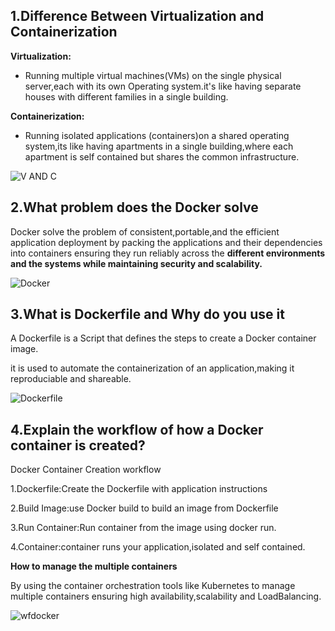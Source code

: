 ## 1.Difference Between Virtualization and Containerization 

**Virtualization:**

* Running multiple virtual machines(VMs) on the single physical server,each with its own Operating system.it's like having separate houses with different families in a single building.

**Containerization:**

* Running isolated applications (containers)on a shared operating system,its like having apartments in a single building,where each apartment is self contained but shares the common infrastructure.


![V AND C](https://encrypted-tbn3.gstatic.com/images?q=tbn:ANd9GcR5GtFwToXMn3YJG7v5DysJm3y1atXArdPt3Tu4_YKHhizGCDTE)


## 2.What problem does the Docker solve


Docker solve the problem of consistent,portable,and the efficient application deployment by packing the applications and their dependencies into containers ensuring they run reliably across the **different environments and the systems while maintaining security and scalability.**

![Docker](https://encrypted-tbn0.gstatic.com/images?q=tbn:ANd9GcSxuc-a3hiWgUtc4rzxVvrX5XJlf_cOVTCIYUvvhrvqg9ZSKPtR)


## 3.What is Dockerfile and  Why do you use it 

A Dockerfile is a Script that defines the steps to create a Docker container image.

it is used to automate the containerization of an application,making it reproduciable and shareable.

![Dockerfile](https://docs.docker.com/build/guide/images/layers.png)


## 4.Explain the workflow of how a Docker container is created?

Docker Container Creation workflow 

1.Dockerfile:Create the Dockerfile with application instructions  

2.Build Image:use Docker build to build an image from 
Dockerfile 

3.Run Container:Run container from the image using docker run.

4.Container:container runs your application,isolated and self contained.

**How to manage the multiple containers** 

By using the container orchestration tools like Kubernetes  to manage multiple containers ensuring high availability,scalability and LoadBalancing.

![wfdocker](https://miro.medium.com/v2/resize:fit:640/format:webp/1*jN1jj-fdEZAwE28BobvRSA.jpeg)
